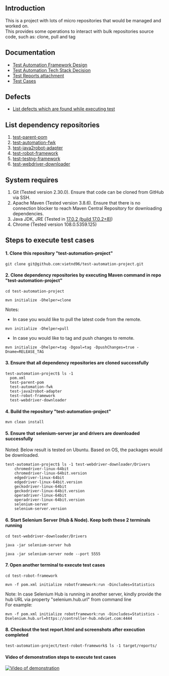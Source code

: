 ## Introduction

This is a project with lots of micro repositories that would be managed and worked on.<br>
This provides some operations to interact with bulk repositories source code, such as: clone, pull and tag

## Documentation

* [Test Automation Framework Design](https://drive.google.com/file/d/1rBKc4p7IKA5iQXBX6F2gbWUtoq6sY1D9/view?usp=sharing)
* [Test Automation Tech Stack Decision](https://drive.google.com/file/d/125eQoai7GzwMWq6vDXe5K2Hum-WmNyzj/view?usp=sharing)
* [Test Reports attachment](https://drive.google.com/drive/folders/1ry2Hzd_Fb2uhLah_0djUtewlAcR2GkpD?usp=sharing)
* [Test Cases](https://docs.google.com/document/d/18lLFhcvEJlakTtT2YbWX3cFtFoaq_pshBVvwzz5sYEU/edit?usp=sharing)

## Defects

* [List defects which are found while executing test](../../issues)

## List dependency repositories

1. [test-parent-pom](../../../test-parent-pom)
2. [test-automation-fwk](../../../test-automation-fwk)
3. [test-java2robot-adapter](../../../test-java2robot-adapter)
4. [test-robot-framework](../../../test-robot-framework)
5. [test-testng-framework](../../../test-testng-framework)
6. [test-webdriver-downloader](../../../test-webdriver-downloader)

## System requires

1. Git (Tested version 2.30.0). Ensure that code can be cloned from GitHub via SSH.
2. Apache Maven (Tested version 3.8.6). Ensure that there is no connection blocker to reach Maven Central Repository for
   downloading dependencies.
3. Java JDK, JRE (Tested in [17.0.2 (build 17.0.2+8)](https://jdk.java.net/archive/))
4. Chrome (Tested version 108.0.5359.125)

## Steps to execute test cases

#### 1. Clone this repository "test-automation-project"

```shell
git clone git@github.com:vietnd96/test-automation-project.git
```

#### 2. Clone dependency repositories by executing Maven command in repo "test-automation-project"

```shell
cd test-automation-project
```

```shell
mvn initialize -Dhelper=clone
```

Notes:

* In case you would like to pull the latest code from the remote.

```shell
mvn initialize -Dhelper=pull
```

* In case you would like to tag and push changes to remote.

```shell
mvn initialize -Dhelper=tag -Dgoal=tag -DpushChanges=true -Dname=RELEASE_TAG
```

#### 3. Ensure that all dependency repositories are cloned successfully

```text
test-automation-project$ ls -1
  pom.xml
  test-parent-pom
  test-automation-fwk
  test-java2robot-adapter
  test-robot-framework
  test-webdriver-downloader
```

#### 4. Build the repository "test-automation-project"

```shell
mvn clean install
```

#### 5. Ensure that selenium-server jar and drivers are downloaded successfully

Noted: Below result is tested on Ubuntu. Based on OS, the packages would be downloaded.

```text
test-automation-project$ ls -1 test-webdriver-downloader/Drivers
    chromedriver-linux-64bit
    chromedriver-linux-64bit.version
    edgedriver-linux-64bit
    edgedriver-linux-64bit.version
    geckodriver-linux-64bit
    geckodriver-linux-64bit.version
    operadriver-linux-64bit
    operadriver-linux-64bit.version
    selenium-server
    selenium-server.version
```

#### 6. Start Selenium Server (Hub & Node). Keep both these 2 terminals running

```shell
cd test-webdriver-downloader/Drivers
```

```shell
java -jar selenium-server hub
```

```shell
java -jar selenium-server node --port 5555
```

#### 7. Open another terminal to execute test cases

```shell
cd test-robot-framework
```

```shell
mvn -f pom.xml initialize robotframework:run -Dincludes=Statistics
```

Note: In case Selenium Hub is running in another server, kindly provide the hub URL via property "selenium.hub.url" from
command line<br>
For example:

```shell
mvn -f pom.xml initialize robotframework:run -Dincludes=Statistics -Dselenium.hub.url=https://controller-hub.ndviet.com:4444
```

#### 8. Checkout the test report.html and screenshots after execution completed

```text
test-automation-project/test-robot-framework$ ls -1 target/reports/
```

#### Video of demonstration steps to execute test cases

[![Video of demonstration](https://img.youtube.com/vi/bNN0VEqlRMc/maxresdefault.jpg)](https://youtu.be/bNN0VEqlRMc)
